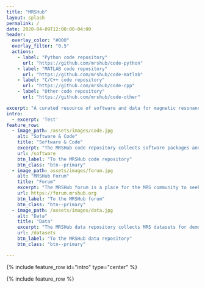 ```yaml
---
title: "MRSHub"
layout: splash
permalink: /
date: 2020-04-09T12:00:00-04:00
header:
  overlay_color: "#000"
  overlay_filter: "0.5"
  actions:
    - label: "Python code repository"
      url: "https://github.com/mrshub/code-python"
    - label: "MATLAB code repository"
      url: "https://github.com/mrshub/code-matlab"
    - label: "C/C++ code repository"
      url: "https://github.com/mrshub/code-cpp"
    - label: "Other code repository"
      url: "https://github.com/mrshub/code-other"

excerpt: "A curated resource of software and data for magnetic resonance spectroscopy researchers."
intro:
  - excerpt: 'Test'
feature_row:
  - image_path: /assets/images/code.jpg
    alt: "Software & Code"
    title: "Software & Code"
    excerpt: "The MRSHub code repository collects software packages and functions to process, manipulate, analyse, and display MRS data."
    url: /software
    btn_label: "To the MRSHub code repository"
    btn_class: "btn--primary"
  - image_path: assets/images/forum.jpg
    alt: "MRSHub Forum"
    title: "Forum"
    excerpt: "The MRSHub forum is a place for the MRS community to seek support, exchange ideas, ask questions, and collaborate."
    url: https://forum.mrshub.org
    btn_label: "To the MRSHub forum"
    btn_class: "btn--primary"
  - image_path: /assets/images/data.jpg
    alt: "Data"
    title: "Data"
    excerpt: "The MRSHub data repository collects MRS datasets for demonstration and testing of new methods."     
    url: /datasets
    btn_label: "To the MRSHub data repository"
    btn_class: "btn--primary"

---
```


{% include feature_row id="intro" type="center" %}

{% include feature_row %}
